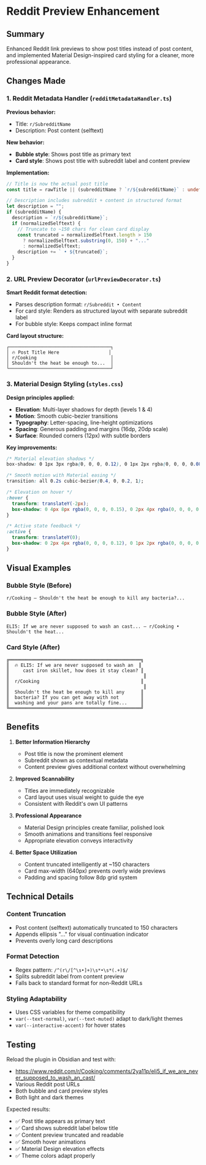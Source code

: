 # Reddit Preview Enhancement

## Summary

Enhanced Reddit link previews to show post titles instead of post content, and implemented Material Design-inspired card styling for a cleaner, more professional appearance.

## Changes Made

### 1. Reddit Metadata Handler (`redditMetadataHandler.ts`)

**Previous behavior:**
- Title: `r/SubredditName`
- Description: Post content (selftext)

**New behavior:**
- **Bubble style**: Shows post title as primary text
- **Card style**: Shows post title with subreddit label and content preview

**Implementation:**
```typescript
// Title is now the actual post title
const title = rawTitle || (subredditName ? `r/${subredditName}` : undefined);

// Description includes subreddit + content in structured format
let description = "";
if (subredditName) {
  description = `r/${subredditName}`;
  if (normalizedSelftext) {
    // Truncate to ~150 chars for clean card display
    const truncated = normalizedSelftext.length > 150 
      ? normalizedSelftext.substring(0, 150) + "..."
      : normalizedSelftext;
    description += ` • ${truncated}`;
  }
}
```

### 2. URL Preview Decorator (`urlPreviewDecorator.ts`)

**Smart Reddit format detection:**
- Parses description format: `r/Subreddit • Content`
- For card style: Renders as structured layout with separate subreddit label
- For bubble style: Keeps compact inline format

**Card layout structure:**
```
┌─────────────────────────────────────┐
│ 🔥 Post Title Here                  │
│ r/Cooking                           │
│ Shouldn't the heat be enough to...  │
└─────────────────────────────────────┘
```

### 3. Material Design Styling (`styles.css`)

**Design principles applied:**
- **Elevation**: Multi-layer shadows for depth (levels 1 & 4)
- **Motion**: Smooth cubic-bezier transitions
- **Typography**: Letter-spacing, line-height optimizations
- **Spacing**: Generous padding and margins (16dp, 20dp scale)
- **Surface**: Rounded corners (12px) with subtle borders

**Key improvements:**
```css
/* Material elevation shadows */
box-shadow: 0 1px 3px rgba(0, 0, 0, 0.12), 0 1px 2px rgba(0, 0, 0, 0.08);

/* Smooth motion with Material easing */
transition: all 0.2s cubic-bezier(0.4, 0, 0.2, 1);

/* Elevation on hover */
:hover {
  transform: translateY(-2px);
  box-shadow: 0 4px 8px rgba(0, 0, 0, 0.15), 0 2px 4px rgba(0, 0, 0, 0.1);
}

/* Active state feedback */
:active {
  transform: translateY(0);
  box-shadow: 0 2px 4px rgba(0, 0, 0, 0.12), 0 1px 2px rgba(0, 0, 0, 0.08);
}
```

## Visual Examples

### Bubble Style (Before)
```
r/Cooking — Shouldn't the heat be enough to kill any bacteria?...
```

### Bubble Style (After)
```
ELI5: If we are never supposed to wash an cast... — r/Cooking • Shouldn't the heat...
```

### Card Style (After)
```
╔════════════════════════════════════════════════╗
║  🔥 ELI5: If we are never supposed to wash an  ║
║     cast iron skillet, how does it stay clean? ║
║                                                 ║
║  r/Cooking                                     ║
║                                                 ║
║  Shouldn't the heat be enough to kill any      ║
║  bacteria? If you can get away with not        ║
║  washing and your pans are totally fine...     ║
╚════════════════════════════════════════════════╝
```

## Benefits

1. **Better Information Hierarchy**
   - Post title is now the prominent element
   - Subreddit shown as contextual metadata
   - Content preview gives additional context without overwhelming

2. **Improved Scannability**
   - Titles are immediately recognizable
   - Card layout uses visual weight to guide the eye
   - Consistent with Reddit's own UI patterns

3. **Professional Appearance**
   - Material Design principles create familiar, polished look
   - Smooth animations and transitions feel responsive
   - Appropriate elevation conveys interactivity

4. **Better Space Utilization**
   - Content truncated intelligently at ~150 characters
   - Card max-width (640px) prevents overly wide previews
   - Padding and spacing follow 8dp grid system

## Technical Details

### Content Truncation
- Post content (selftext) automatically truncated to 150 characters
- Appends ellipsis "..." for visual continuation indicator
- Prevents overly long card descriptions

### Format Detection
- Regex pattern: `/^(r\/[^\s•]+)\s*•\s*(.+)$/`
- Splits subreddit label from content preview
- Falls back to standard format for non-Reddit URLs

### Styling Adaptability
- Uses CSS variables for theme compatibility
- `var(--text-normal)`, `var(--text-muted)` adapt to dark/light themes
- `var(--interactive-accent)` for hover states

## Testing

Reload the plugin in Obsidian and test with:
- https://www.reddit.com/r/Cooking/comments/2ya11p/eli5_if_we_are_never_supposed_to_wash_an_cast/
- Various Reddit post URLs
- Both bubble and card preview styles
- Both light and dark themes

Expected results:
- ✅ Post title appears as primary text
- ✅ Card shows subreddit label below title
- ✅ Content preview truncated and readable
- ✅ Smooth hover animations
- ✅ Material Design elevation effects
- ✅ Theme colors adapt properly
